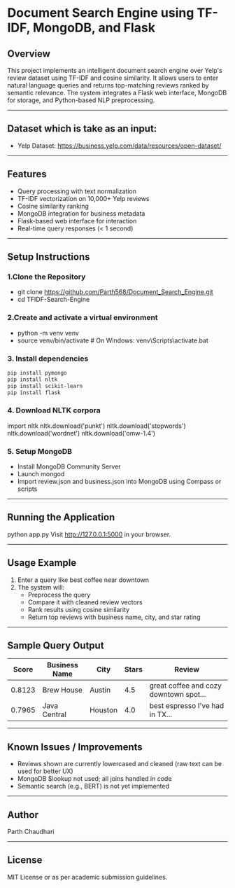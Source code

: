 # **Document Search Engine using TF-IDF, MongoDB, and Flask**

## **Overview**

This project implements an intelligent document search engine over Yelp's review dataset using TF-IDF and cosine similarity. It allows users to enter natural language queries and returns top-matching reviews ranked by semantic relevance. The system integrates a Flask web interface, MongoDB for storage, and Python-based NLP preprocessing.

---

## Dataset which is take as an input:

- Yelp Dataset: <https://business.yelp.com/data/resources/open-dataset/> 

---

## **Features**

- Query processing with text normalization
- TF-IDF vectorization on 10,000+ Yelp reviews
- Cosine similarity ranking
- MongoDB integration for business metadata
- Flask-based web interface for interaction
- Real-time query responses (< 1 second)

---

## **Setup Instructions**

### **1.Clone the Repository**

- git clone <https://github.com/Parth568/Document_Search_Engine.git>
- cd TFIDF-Search-Engine

### **2.Create and activate a virtual environment**

- python -m venv venv
- source venv/bin/activate # On Windows: venv\Scripts\activate.bat

### **3. Install dependencies**

```bash
pip install pymongo
pip install nltk
pip install scikit-learn
pip install flask
```

### **4. Download NLTK corpora**

import nltk
nltk.download('punkt')
nltk.download('stopwords')
nltk.download('wordnet')
nltk.download('omw-1.4')

### **5. Setup MongoDB**

- Install MongoDB Community Server
- Launch mongod
- Import review.json and business.json into MongoDB using Compass or scripts

---

## **Running the Application**

python app.py
Visit http://127.0.0.1:5000 in your browser.

---

## **Usage Example**

1. Enter a query like best coffee near downtown
2. The system will:
   - Preprocess the query
   - Compare it with cleaned review vectors
   - Rank results using cosine similarity
   - Return top reviews with business name, city, and star rating

---

## **Sample Query Output**

| Score  | Business Name | City    | Stars | Review                                 |
| ------ | ------------- | ------- | ----- | -------------------------------------- |
| 0.8123 | Brew House    | Austin  | 4.5   | great coffee and cozy downtown spot... |
| 0.7965 | Java Central  | Houston | 4.0   | best espresso I've had in TX...        |

---

## **Known Issues / Improvements**

- Reviews shown are currently lowercased and cleaned (raw text can be used for better UX)
- MongoDB $lookup not used; all joins handled in code
- Semantic search (e.g., BERT) is not yet implemented

---

## **Author**

Parth Chaudhari

---

## **License**

MIT License or as per academic submission guidelines.


